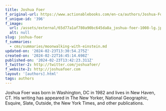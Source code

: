 ```yaml
---
title: Joshua Foer
f_original-url: https://www.actionablebooks.com/en-ca/authors/Joshua-Foer/
f_unique-id: '396'
f_image:
  url: /assets/external/65d77a1af780a90bc645da8a_joshua-foer-1008-lg.jpeg
  alt: null
slug: joshua-foer
f_summaries:
  - cms/summaries/moonwalking-with-einstein.md
updated-on: '2024-02-23T13:30:54.275Z'
created-on: '2024-02-22T16:45:14.698Z'
published-on: '2024-02-23T13:42:23.311Z'
f_twitter-2: http://twitter.com/joshuafoer/
f_website-2: http://joshuafoer.com
layout: '[authors].html'
tags: authors
---
```


Joshua Foer was born in Washington, DC in 1982 and lives in New Haven, CT. His writing has appeared in The New Yorker, National Geographic, Esquire, Slate, Outside, the New York Times, and other publications.
